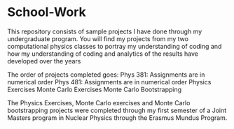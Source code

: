 # School-Work

This repository consists of sample projects I have done through my undergraduate program. 
You will find my projects from my two computational physics classes to portray my 
understanding of coding and how my understanding of coding and analytics of the results
have developed over the years

The order of projects completed goes: Phys 381: Assignments are in numerical order
                                      Phys 481: Assignments are in numerical order
                                      Physics Exercises 
                                      Monte Carlo Exercises
                                      Monte Carlo Bootstrapping

The Physics Exercises, Monte Carlo exercises and Monte Carlo bootstrapping projects were completed through my first semester of a Joint Masters program in Nuclear Physics through the Erasmus Mundus Program.
